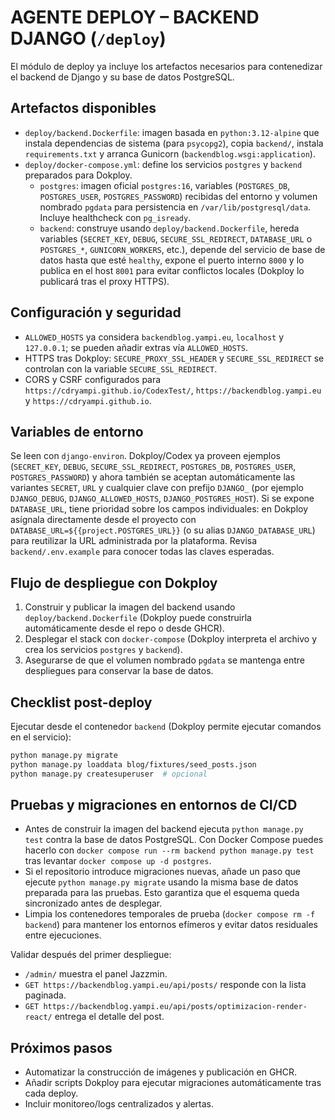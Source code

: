 # AGENTE DEPLOY – BACKEND DJANGO (`/deploy`)

El módulo de deploy ya incluye los artefactos necesarios para contenedizar el backend de Django y su base de datos PostgreSQL.

## Artefactos disponibles
- `deploy/backend.Dockerfile`: imagen basada en `python:3.12-alpine` que instala dependencias de sistema (para `psycopg2`), copia `backend/`, instala `requirements.txt` y arranca Gunicorn (`backendblog.wsgi:application`).
- `deploy/docker-compose.yml`: define los servicios `postgres` y `backend` preparados para Dokploy.
  - `postgres`: imagen oficial `postgres:16`, variables (`POSTGRES_DB`, `POSTGRES_USER`, `POSTGRES_PASSWORD`) recibidas del entorno y volumen nombrado `pgdata` para persistencia en `/var/lib/postgresql/data`. Incluye healthcheck con `pg_isready`.
  - `backend`: construye usando `deploy/backend.Dockerfile`, hereda variables (`SECRET_KEY`, `DEBUG`, `SECURE_SSL_REDIRECT`, `DATABASE_URL` o `POSTGRES_*`, `GUNICORN_WORKERS`, etc.), depende del servicio de base de datos hasta que esté `healthy`, expone el puerto interno `8000` y lo publica en el host `8001` para evitar conflictos locales (Dokploy lo publicará tras el proxy HTTPS).

## Configuración y seguridad
- `ALLOWED_HOSTS` ya considera `backendblog.yampi.eu`, `localhost` y `127.0.0.1`; se pueden añadir extras vía `ALLOWED_HOSTS`.
- HTTPS tras Dokploy: `SECURE_PROXY_SSL_HEADER` y `SECURE_SSL_REDIRECT` se controlan con la variable `SECURE_SSL_REDIRECT`.
- CORS y CSRF configurados para `https://cdryampi.github.io/CodexTest/`, `https://backendblog.yampi.eu` y `https://cdryampi.github.io`.

## Variables de entorno
Se leen con `django-environ`. Dokploy/Codex ya proveen ejemplos (`SECRET_KEY`, `DEBUG`, `SECURE_SSL_REDIRECT`, `POSTGRES_DB`, `POSTGRES_USER`, `POSTGRES_PASSWORD`) y ahora también se aceptan automáticamente las variantes `SECRET`, `URL` y cualquier clave con prefijo `DJANGO_` (por ejemplo `DJANGO_DEBUG`, `DJANGO_ALLOWED_HOSTS`, `DJANGO_POSTGRES_HOST`). Si se expone `DATABASE_URL`, tiene prioridad sobre los campos individuales: en Dokploy asígnala directamente desde el proyecto con `DATABASE_URL=${{project.POSTGRES_URL}}` (o su alias `DJANGO_DATABASE_URL`) para reutilizar la URL administrada por la plataforma. Revisa `backend/.env.example` para conocer todas las claves esperadas.

## Flujo de despliegue con Dokploy
1. Construir y publicar la imagen del backend usando `deploy/backend.Dockerfile` (Dokploy puede construirla automáticamente desde el repo o desde GHCR).
2. Desplegar el stack con `docker-compose` (Dokploy interpreta el archivo y crea los servicios `postgres` y `backend`).
3. Asegurarse de que el volumen nombrado `pgdata` se mantenga entre despliegues para conservar la base de datos.

## Checklist post-deploy
Ejecutar desde el contenedor `backend` (Dokploy permite ejecutar comandos en el servicio):
```bash
python manage.py migrate
python manage.py loaddata blog/fixtures/seed_posts.json
python manage.py createsuperuser  # opcional
```

## Pruebas y migraciones en entornos de CI/CD
- Antes de construir la imagen del backend ejecuta `python manage.py test` contra la base de datos PostgreSQL. Con Docker Compose puedes hacerlo con `docker compose run --rm backend python manage.py test` tras levantar `docker compose up -d postgres`.
- Si el repositorio introduce migraciones nuevas, añade un paso que ejecute `python manage.py migrate` usando la misma base de datos preparada para las pruebas. Esto garantiza que el esquema queda sincronizado antes de desplegar.
- Limpia los contenedores temporales de prueba (`docker compose rm -f backend`) para mantener los entornos efímeros y evitar datos residuales entre ejecuciones.

Validar después del primer despliegue:
- `/admin/` muestra el panel Jazzmin.
- `GET https://backendblog.yampi.eu/api/posts/` responde con la lista paginada.
- `GET https://backendblog.yampi.eu/api/posts/optimizacion-render-react/` entrega el detalle del post.

## Próximos pasos
- Automatizar la construcción de imágenes y publicación en GHCR.
- Añadir scripts Dokploy para ejecutar migraciones automáticamente tras cada deploy.
- Incluir monitoreo/logs centralizados y alertas.
